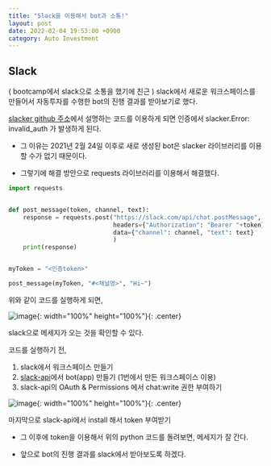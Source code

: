 ```yaml
---
title: "Slack을 이용해서 bot과 소통!"
layout: post
date: 2022-02-04 19:53:00 +0900
category: Auto Investment
---
```


## Slack

( bootcamp에서 slack으로 소통을 했기에 친근 ) slack에서 새로운 워크스페이스를 만들어서 자동투자를 수행한 bot의 진행 결과를 받아보기로 했다.

[slacker github 주소](https://github.com/os/slacker)에서 설명하는 코드를 이용하게 되면 인증에서 slacker.Error: invalid_auth 가 발생하게 된다.

- 그 이유는 2021년 2월 24일 이후로 새로 생성된 bot은 slacker 라이브러리를 이용할 수가 없기 때문이다.

- 그렇기에 해결 방안으로 requests 라이브러리를 이용해서 해결했다.

```py
import requests


def post_message(token, channel, text):
    response = requests.post("https://slack.com/api/chat.postMessage",
                             headers={"Authorization": "Bearer "+token},
                             data={"channel": channel, "text": text}
                             )
    print(response)


myToken = "<인증token>"

post_message(myToken, "#<채널명>", "Hi~")
```

위와 같이 코드를 실행하게 되면,

![image](https://user-images.githubusercontent.com/26592315/152376980-d3577ed4-98dc-4a6d-ada8-c765960cfd4c.png){: width="100%" height="100%"}{: .center}

slack으로 메세지가 오는 것을 확인할 수 있다.

코드를 실행하기 전,

1. slack에서 워크스페이스 만들기
2. [slack-api](https://api.slack.com/)에서 bot(app) 만들기 (1번에서 만든 워크스페이스 이용)
3. slack-api의 OAuth & Permissions 에서 chat:write 권한 부여하기

![image](https://user-images.githubusercontent.com/26592315/152378491-06982379-1f10-4b70-bc30-7d9fb33737eb.png){: width="100%" height="100%"}{: .center}

마지막으로 slack-api에서 install 해서 token 부여받기

- 그 이후에 token을 이용해서 위의 python 코드를 돌려보면, 메세지가 잘 간다.

- 앞으로 bot의 진행 결과를 slack에서 받아보도록 하겠다.
